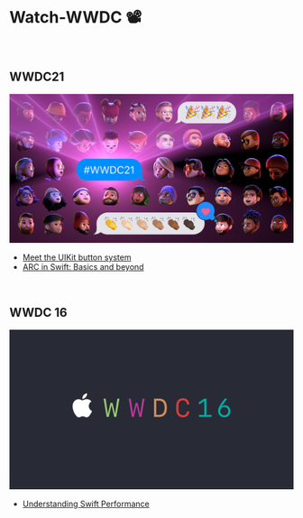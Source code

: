 # Watch-WWDC 📽️

<br>

## WWDC21

![](/Images/WWDC21.jpeg)

- [Meet the UIKit button system](/WWDC21/Meet_the_UIKit_button_system.md)
- [ARC in Swift: Basics and beyond](/WWDC21/ARC%20in%20Swift-%20Basics%20and%20beyond.md)

<br>

## WWDC 16

![](/Images/WWDC2016.png)

- [Understanding Swift Performance](/WWDC16/Understanding%20Swift%20Performance.md)